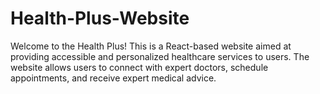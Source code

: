 # Health-Plus-Website
Welcome to the Health Plus! This is a React-based website aimed at providing accessible and personalized healthcare services to users. The website allows users to connect with expert doctors, schedule appointments, and receive expert medical advice.
